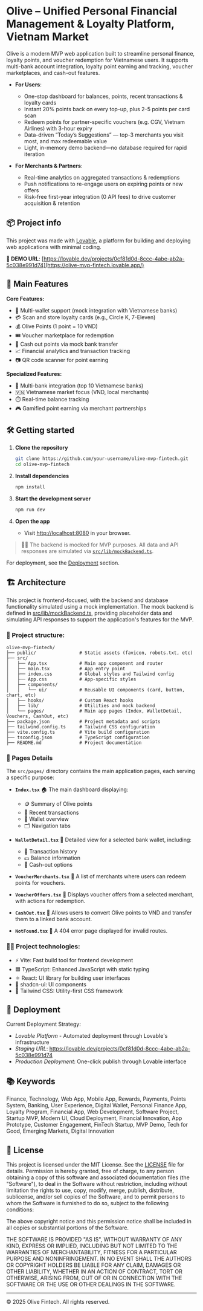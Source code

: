 # Olive – Unified Personal Financial Management & Loyalty Platform, Vietnam Market

Olive is a modern MVP web application built to streamline personal finance, loyalty points, and voucher redemption for Vietnamese users. It supports multi-bank account integration, loyalty point earning and tracking, voucher marketplaces, and cash-out features.
- **For Users**:  
  - One-stop dashboard for balances, points, recent transactions & loyalty cards  
  - Instant 20% points back on every top-up, plus 2–5 points per card scan  
  - Redeem points for partner-specific vouchers (e.g. CGV, Vietnam Airlines) with 3-hour expiry  
  - Data-driven “Today’s Suggestions” — top-3 merchants you visit most, and max redeemable value  
  - Light, in-memory demo backend—no database required for rapid iteration

- **For Merchants & Partners**:  
  - Real-time analytics on aggregated transactions & redemptions  
  - Push notifications to re-engage users on expiring points or new offers  
  - Risk-free first-year integration (0 API fees) to drive customer acquisition & retention

## 📦 Project info
This project was made with [Lovable](https://lovable.dev), a platform for building and deploying web applications with minimal coding.

**🔗 DEMO URL**: [https://lovable.dev/projects/0cf81d0d-8ccc-4abe-ab2a-5c038e991d74](https://olive-mvp-fintech.lovable.app/)

## 🚀 Main Features

**Core Features:**
- 🔐 Multi-wallet support (mock integration with Vietnamese banks)
- 💳 Scan and store loyalty cards (e.g., Circle K, 7-Eleven)
- 💰 Olive Points (1 point = 10 VND)
- 🎟️ Voucher marketplace for redemption
- 🔁 Cash out points via mock bank transfer
- 📈 Financial analytics and transaction tracking
- 📷 QR code scanner for point earning

**Specialized Features:**
- 🏦 Multi-bank integration (top 10 Vietnamese banks)
- 🇻🇳 Vietnamese market focus (VND, local merchants)
- ⏱️ Real-time balance tracking
- 🎮 Gamified point earning via merchant partnerships

## 🛠️ Getting started

1. **Clone the repository**
   ```bash
   git clone https://github.com/your-username/olive-mvp-fintech.git
   cd olive-mvp-fintech
   ```

2. **Install dependencies**
   ```bash
   npm install
   ```

3. **Start the development server**
   ```bash
   npm run dev
   ```

4. **Open the app**
   - Visit [http://localhost:8080](http://localhost:8080) in your browser.

> 🧑‍💻 The backend is mocked for MVP purposes. All data and API responses are simulated via [`src/lib/mockBackend.ts`](src/lib/mockBackend.ts).

For deployment, see the [Deployment](#deployment) section.

## 🏗️ Architecture
This project is frontend-focused, with the backend and database functionality simulated using a mock implementation. The mock backend is defined in [src/lib/mockBackend.ts](src/lib/mockBackend.ts), providing placeholder data and simulating API responses to support the application's features for the MVP.
### 📁 Project structure:
```
olive-mvp-fintech/
├── public/                # Static assets (favicon, robots.txt, etc)
├── src/
│   ├── App.tsx            # Main app component and router
│   ├── main.tsx           # App entry point
│   ├── index.css          # Global styles and Tailwind config
│   ├── App.css            # App-specific styles
│   ├── components/
│   │   └── ui/            # Reusable UI components (card, button, chart, etc)
│   ├── hooks/             # Custom React hooks
│   ├── lib/               # Utilities and mock backend
│   └── pages/             # Main app pages (Index, WalletDetail, Vouchers, CashOut, etc)
├── package.json           # Project metadata and scripts
├── tailwind.config.ts     # Tailwind CSS configuration
├── vite.config.ts         # Vite build configuration
├── tsconfig.json          # TypeScript configuration
├── README.md              # Project documentation
```
### 📄 Pages Details

The `src/pages/` directory contains the main application pages, each serving a specific purpose:

- **`Index.tsx`**  🏠
  The main dashboard displaying:  
  - 🪙 Summary of Olive points  
  - 📃 Recent transactions  
  - 👛 Wallet overview  
  - 🗂️ Navigation tabs  

- **`WalletDetail.tsx`**  👛
  Detailed view for a selected bank wallet, including:  
  - 📃 Transaction history  
  - 💵 Balance information  
  - 🔁 Cash-out options  

- **`VoucherMerchants.tsx`**  🏪
  A list of merchants where users can redeem points for vouchers.  

- **`VoucherOffers.tsx`**  🎁
  Displays voucher offers from a selected merchant, with actions for redemption.  

- **`CashOut.tsx`**  💸
  Allows users to convert Olive points to VND and transfer them to a linked bank account.  

- **`NotFound.tsx`**  🚫
  A 404 error page displayed for invalid routes.  

### 🧑‍💻 Project technologies:
- ⚡ Vite: Fast build tool for frontend development
- 🟦 TypeScript: Enhanced JavaScript with static typing
- ⚛️ React: UI library for building user interfaces
- 🧩 shadcn-ui: UI components
- 🎨 Tailwind CSS: Utility-first CSS framework

## 🚢 Deployment

Current Deployment Strategy:
- *Lovable Platform* - Automated deployment through Lovable's infrastructure
- *Staging URL*: https://lovable.dev/projects/0cf81d0d-8ccc-4abe-ab2a-5c038e991d74
- *Production Deployment*: One-click publish through Lovable interface

  
## 📚 Keywords

Finance, Technology, Web App, Mobile App, Rewards, Payments, Points System, Banking, User Experience, Digital Wallet, Personal Finance App, Loyalty Program, Financial App, Web Development, Software Project, Startup MVP, Modern UI, Cloud Deployment, Financial Innovation, App Prototype, Customer Engagement, FinTech Startup, MVP Demo, Tech for Good, Emerging Markets, Digital Innovation

## 📄 License

This project is licensed under the MIT License. See the [LICENSE](LICENSE) file for details.
Permission is hereby granted, free of charge, to any person obtaining a copy
of this software and associated documentation files (the "Software"), to deal
in the Software without restriction, including without limitation the rights
to use, copy, modify, merge, publish, distribute, sublicense, and/or sell
copies of the Software, and to permit persons to whom the Software is
furnished to do so, subject to the following conditions:

The above copyright notice and this permission notice shall be included in all
copies or substantial portions of the Software.

THE SOFTWARE IS PROVIDED "AS IS", WITHOUT WARRANTY OF ANY KIND, EXPRESS OR
IMPLIED, INCLUDING BUT NOT LIMITED TO THE WARRANTIES OF MERCHANTABILITY,
FITNESS FOR A PARTICULAR PURPOSE AND NONINFRINGEMENT. IN NO EVENT SHALL THE
AUTHORS OR COPYRIGHT HOLDERS BE LIABLE FOR ANY CLAIM, DAMAGES OR OTHER
LIABILITY, WHETHER IN AN ACTION OF CONTRACT, TORT OR OTHERWISE, ARISING FROM,
OUT OF OR IN CONNECTION WITH THE SOFTWARE OR THE USE OR OTHER DEALINGS IN THE
SOFTWARE.

---

© 2025 Olive Fintech. All rights reserved.


